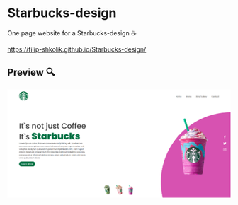 # Starbucks-design

One page website for a Starbucks-design ☕

https://filip-shkolik.github.io/Starbucks-design/

## Preview :mag:
![Image alt](https://github.com/filip-shkolik/Starbucks-design/blob/main/preview/preview.png)
